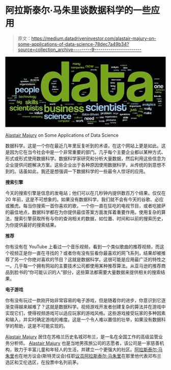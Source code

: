 # 阿拉斯泰尔·马朱里谈数据科学的一些应用

> 原文：<https://medium.datadriveninvestor.com/alastair-majury-on-some-applications-of-data-science-78dec7a49b34?source=collection_archive---------9----------------------->

![](img/96272763c87cb403006b143d0a4bdcbd.png)

[Alastair Majury](https://alastairmajury.academia.edu) on Some Applications of Data Science

数据科学。这是一个你在最近几年里反复听到的术语，在这个网站上更是如此。这是因为它在当今社会中是一个非常重要的部门。几乎每个主要企业都以某种方式、形式或形式使用数据科学。数据科学家研究和分析大量数据，然后利用这些信息为企业提供问题解决方案。这些企业出于各种原因使用数据科学，从传统的到意想不到的。话虽如此，我还是想强调一下数据科学的一些最令人惊讶的应用。

**搜索引擎**

今天的搜索引擎是信息的发电站；他们可以在几秒钟内提供数百万个结果。仅仅在 20 年前，这是不可想象的。如果没有数据科学，我们就不会有今天的谷歌、必应或雅虎。每当你搜索一首你喜欢的歌，一个你一直在狂吃的电视节目，或者吃披萨的最佳地点，数据科学都在为你提供最佳答案方面发挥着重要作用。使用复杂的算法，搜索引擎获取所有与你的查询相关的数据，如位置、时间和以前的搜索历史，为你提供最好的搜索结果。

**推荐**

你有没有在 YouTube 上看过一个音乐视频，看到一个类似歌曲的推荐视频，而这个视频正是你一直在寻找的？或者你有没有狂看你最喜欢的网飞系列，结果却被推荐了另一个你绝对喜欢的节目？这就是数据科学。这很可能是应用最广泛的特性之一。几乎每一个拥有网站的主要技术公司都使用某种推荐算法。从亚马逊的推荐商品到脸书的“你可能认识的人”部分，这些算法都需要大量数据来提供相关的搜索结果。

**电子游戏**

你有没有玩过一款刚开始非常容易的电子游戏，但是随着你的进步，你意识到它逐渐变得越来越难了？这就是数据科学。视频游戏开发者创建复杂的算法并在游戏中实现它们，使得视频游戏可以适应玩家的游戏风格。这些游戏接受玩家的多种因素和输入，并实时确定游戏的难度。这是一个令人难以置信的壮举，如果没有数据科学的帮助，这是不可能实现的。

[Alastair Majury](https://techgeek365.com/alastair-majurys-back-office-career-far) 居住在苏格兰历史名城邓布兰，是一名在全国工作的高级监管业务分析师。 [Alastair Majury](https://www.buzzfeed.com/annamate/alastair-majuryas-back-office-career-so-far-39qqu?utm_term=.idWMNae3Z#.tgYekYARM) 也是当地男孩旅公司的志愿者，该公司是一家慈善机构，致力于丰富儿童和年轻人的生活，并建立一个更强大的社区。[阿拉斯泰尔·马朱里](http://alastairmajurymanagement.co.uk)也在地方议会(斯特灵议会)任职[议员阿拉斯泰尔·马朱里](https://my.stirling.gov.uk/councillors/view/8)在那里他代表邓布兰选区和艾伦选区，在投票中名列前茅。